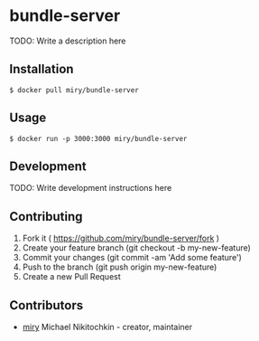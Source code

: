 # bundle-server

TODO: Write a description here

## Installation

```shell
$ docker pull miry/bundle-server
```

## Usage

```shell
$ docker run -p 3000:3000 miry/bundle-server
```

## Development

TODO: Write development instructions here

## Contributing

1. Fork it ( https://github.com/miry/bundle-server/fork )
2. Create your feature branch (git checkout -b my-new-feature)
3. Commit your changes (git commit -am 'Add some feature')
4. Push to the branch (git push origin my-new-feature)
5. Create a new Pull Request

## Contributors

- [miry](https://github.com/miry) Michael Nikitochkin - creator, maintainer
